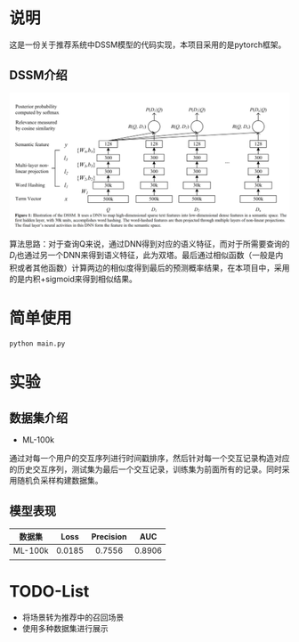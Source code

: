 # 说明

这是一份关于推荐系统中DSSM模型的代码实现，本项目采用的是pytorch框架。

## DSSM介绍

![DSSM](./pic/DSSM.png)

算法思路：对于查询Q来说，通过DNN得到对应的语义特征，而对于所需要查询的$D_i$也通过另一个DNN来得到语义特征，此为双塔。最后通过相似函数（一般是内积或者其他函数）计算两边的相似度得到最后的预测概率结果，在本项目中，采用的是内积+sigmoid来得到相似结果。

# 简单使用

```python
python main.py
```

# 实验

## 数据集介绍

* ML-100k

通过对每一个用户的交互序列进行时间戳排序，然后针对每一个交互记录构造对应的历史交互序列，测试集为最后一个交互记录，训练集为前面所有的记录。同时采用随机负采样构建数据集。

## 模型表现

| 数据集 |  Loss  | Precision |  AUC  |
| :-----: | :----: | :-------: | :----: |
| ML-100k | 0.0185 |  0.7556  | 0.8906 |
|        |        |          |        |

# TODO-List

* 将场景转为推荐中的召回场景
* 使用多种数据集进行展示
